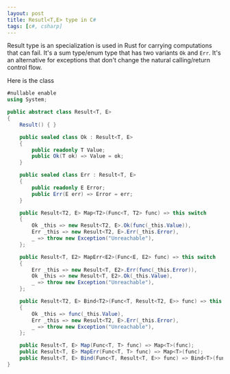 ```yaml
---
layout: post
title: Resutl<T,E> type in C#
tags: [c#, csharp]
---
```


Result type is an specialization is used in Rust for carrying
computations that can fail. It's a sum type/enum type that
has two variants `Ok` and `Err`. It's an alternative for exceptions
that don't change the natural calling/return control flow.

Here is the class

```cs
#nullable enable
using System;

public abstract class Result<T, E>
{
    Result() { }

    public sealed class Ok : Result<T, E>
    {
        public readonly T Value;
        public Ok(T ok) => Value = ok;
    }

    public sealed class Err : Result<T, E>
    {
        public readonly E Error;
        public Err(E err) => Error = err;
    }

    public Result<T2, E> Map<T2>(Func<T, T2> func) => this switch
    {
        Ok _this => new Result<T2, E>.Ok(func(_this.Value)),
        Err _this => new Result<T2, E>.Err(_this.Error),
        _ => throw new Exception("Unreachable"),
    };

    public Result<T, E2> MapErr<E2>(Func<E, E2> func) => this switch
    {
        Err _this => new Result<T, E2>.Err(func(_this.Error)),
        Ok _this => new Result<T, E2>.Ok(_this.Value),
        _ => throw new Exception("Unreachable"),
    };

    public Result<T2, E> Bind<T2>(Func<T, Result<T2, E>> func) => this switch
    {
        Ok _this => func(_this.Value),
        Err _this => new Result<T2, E>.Err(_this.Error),
        _ => throw new Exception("Unreachable"),
    };

    public Result<T, E> Map(Func<T, T> func) => Map<T>(func);
    public Result<T, E> MapErr(Func<T, T> func) => Map<T>(func);
    public Result<T, E> Bind(Func<T, Result<T, E>> func) => Bind<T>(func);
}
```

